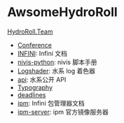 # AwsomeHydroRoll

[HydroRoll.Team](https://www.hydroroll.team)
- [Conference](https://conference.hydroroll.team)
- [INFINI](https://infini.hydroroll.team): Infini 文档
- [nivis-python](https://❄.hydroroll.team): nivis 脚本手册
- [Logshader](https://logshader.hydroroll.team): 水系 log 着色器
- [api](https://api.hydroroll.team): 水系公开 API
- [Typography](https://typo.hydroroll.team)
- [deadlines](https://deadlines.hydroroll.team)
- [ipm](https://ipm.hydroroll.team/docs): Infini 包管理器文档
- [ipm-server](https://ipm.hydroroll.team/index): ipm 官方镜像服务器
